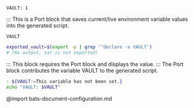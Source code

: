 ```vars :[set_vault_1]
VAULT: 1
```

::: This is a Port block that saves current/live environment variable values into the generated script.

```port :[vault]
VAULT
```

```bash :VAULT-is-export
exported_vault=$(export -p | grep '^declare -x VAULT')
# (No output, var is not exported)
```

::: This block requires the Port block and displays the value.
::: The Port block contributes the variable VAULT to the generated script.

```bash :show +[set_vault_1] +[vault]
: ${VAULT:=This variable has not been set.}
echo "VAULT: $VAULT"
```

@import bats-document-configuration.md
